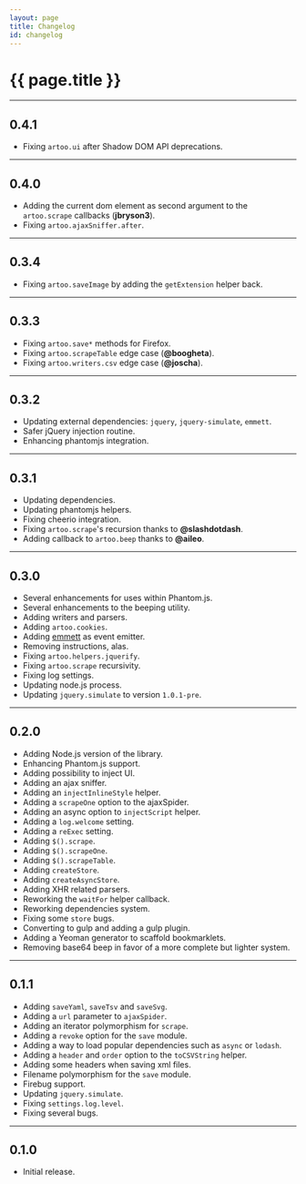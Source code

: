 ```yaml
---
layout: page
title: Changelog
id: changelog
---
```


# {{ page.title }}

---

## 0.4.1

* Fixing `artoo.ui` after Shadow DOM API deprecations.

---

## 0.4.0

* Adding the current dom element as second argument to the `artoo.scrape` callbacks (**jbryson3**).
* Fixing `artoo.ajaxSniffer.after`.

---

## 0.3.4

* Fixing `artoo.saveImage` by adding the `getExtension` helper back.

---

## 0.3.3

* Fixing `artoo.save*` methods for Firefox.
* Fixing `artoo.scrapeTable` edge case (**@boogheta**).
* Fixing `artoo.writers.csv` edge case (**@joscha**).

---

## 0.3.2

* Updating external dependencies: `jquery`, `jquery-simulate`, `emmett`.
* Safer jQuery injection routine.
* Enhancing phantomjs integration.

---

## 0.3.1

* Updating dependencies.
* Updating phantomjs helpers.
* Fixing cheerio integration.
* Fixing `artoo.scrape`'s recursion thanks to **@slashdotdash**.
* Adding callback to `artoo.beep` thanks to **@aileo**.

---

## 0.3.0

* Several enhancements for uses within Phantom.js.
* Several enhancements to the beeping utility.
* Adding writers and parsers.
* Adding `artoo.cookies`.
* Adding [emmett](https://github.com/jacomyal/emmett) as event emitter.
* Removing instructions, alas.
* Fixing `artoo.helpers.jquerify`.
* Fixing `artoo.scrape` recursivity.
* Fixing log settings.
* Updating node.js process.
* Updating `jquery.simulate` to version `1.0.1-pre`.

---

## 0.2.0

* Adding Node.js version of the library.
* Enhancing Phantom.js support.
* Adding possibility to inject UI.
* Adding an ajax sniffer.
* Adding an `injectInlineStyle` helper.
* Adding a `scrapeOne` option to the ajaxSpider.
* Adding an async option to `injectScript` helper.
* Adding a `log.welcome` setting.
* Adding a `reExec` setting.
* Adding `$().scrape`.
* Adding `$().scrapeOne`.
* Adding `$().scrapeTable`.
* Adding `createStore`.
* Adding `createAsyncStore`.
* Adding XHR related parsers.
* Reworking the `waitFor` helper callback.
* Reworking dependencies system.
* Fixing some `store` bugs.
* Converting to gulp and adding a gulp plugin.
* Adding a Yeoman generator to scaffold bookmarklets.
* Removing base64 beep in favor of a more complete but lighter system.

---

## 0.1.1

* Adding `saveYaml`, `saveTsv` and `saveSvg`.
* Adding a `url` parameter to `ajaxSpider`.
* Adding an iterator polymorphism for `scrape`.
* Adding a `revoke` option for the `save` module.
* Adding a way to load popular dependencies such as `async` or `lodash`.
* Adding a `header` and `order` option to the `toCSVString` helper.
* Adding some headers when saving xml files.
* Filename polymorphism for the `save` module.
* Firebug support.
* Updating `jquery.simulate`.
* Fixing `settings.log.level`.
* Fixing several bugs.

---

## 0.1.0

* Initial release.
